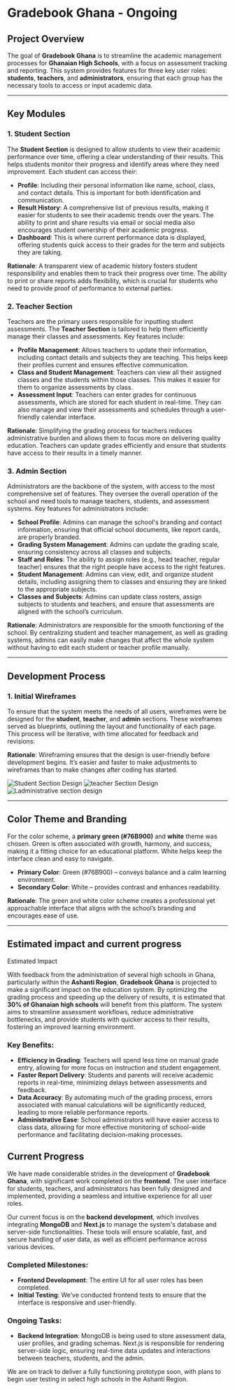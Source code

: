 # Gradebook Ghana - Ongoing


## Project Overview

The goal of  **Gradebook Ghana** is to streamline the academic management processes for **Ghanaian High Schools**, with a focus on assessment tracking and reporting. This system provides features for three key user roles: **students**, **teachers**, and **administrators**, ensuring that each group has the necessary tools to access or input academic data.

---

## Key Modules

### 1. Student Section
The **Student Section** is designed to allow students to view their academic performance over time, offering a clear understanding of their results. This helps students monitor their progress and identify areas where they need improvement. Each student can access their:

- **Profile**: Including their personal information like name, school, class, and contact details. This is important for both identification and communication.
- **Result History**: A comprehensive list of previous results, making it easier for students to see their academic trends over the years. The ability to print and share results via email or social media also encourages student ownership of their academic progress.
- **Dashboard**: This is where current performance data is displayed, offering students quick access to their grades for the term and subjects they are taking.

**Rationale**: A transparent view of academic history fosters student responsibility and enables them to track their progress over time. The ability to print or share reports adds flexibility, which is crucial for students who need to provide proof of performance to external parties.

### 2. Teacher Section
Teachers are the primary users responsible for inputting student assessments. The **Teacher Section** is tailored to help them efficiently manage their classes and assessments. Key features include:

- **Profile Management**: Allows teachers to update their information, including contact details and subjects they are teaching. This helps keep their profiles current and ensures effective communication.
- **Class and Student Management**: Teachers can view all their assigned classes and the students within those classes. This makes it easier for them to organize assessments by class.
- **Assessment Input**: Teachers can enter grades for continuous assessments, which are stored for each student in real-time. They can also manage and view their assessments and schedules through a user-friendly calendar interface.

**Rationale**: Simplifying the grading process for teachers reduces administrative burden and allows them to focus more on delivering quality education. Teachers can update grades efficiently and ensure that students have access to their results in a timely manner.

### 3. Admin Section
Administrators are the backbone of the system, with access to the most comprehensive set of features. They oversee the overall operation of the school and need tools to manage teachers, students, and assessment systems. Key features for administrators include:

- **School Profile**: Admins can manage the school's branding and contact information, ensuring that official school documents, like report cards, are properly branded.
- **Grading System Management**: Admins can update the grading scale, ensuring consistency across all classes and subjects.
- **Staff and Roles**: The ability to assign roles (e.g., head teacher, regular teacher) ensures that the right people have access to the right features.
- **Student Management**: Admins can view, edit, and organize student details, including assigning them to classes and ensuring they are linked to the appropriate subjects.
- **Classes and Subjects**: Admins can update class rosters, assign subjects to students and teachers, and ensure that assessments are aligned with the school’s curriculum.

**Rationale**: Administrators are responsible for the smooth functioning of the school. By centralizing student and teacher management, as well as grading systems, admins can easily make changes that affect the whole system without having to edit each student or teacher profile manually.

---

## Development Process

### 1. Initial Wireframes 
To ensure that the system meets the needs of all users, wireframes were be designed for the **student**, **teacher**, and **admin** sections. These wireframes served as blueprints, outlining the layout and functionality of each page. This process will be iterative, with time allocated for feedback and revisions:

**Rationale**: Wireframing ensures that the design is user-friendly before development begins. It’s easier and faster to make adjustments to wireframes than to make changes after coding has started.

![Student Section Design](studentsection.png)
![teacher Section Design](teachersection.png)
![Ladministrative section design](administrativeSection.png)




---

## Color Theme and Branding

For the color scheme, a **primary green (#76B900)** and **white** theme was chosen. Green is often associated with growth, harmony, and success, making it a fitting choice for an educational platform. White helps keep the interface clean and easy to navigate.

- **Primary Color**: Green (#76B900) – conveys balance and a calm learning environment.
- **Secondary Color**: White – provides contrast and enhances readability.

**Rationale**: The green and white color scheme creates a professional yet approachable interface that aligns with the school’s branding and encourages ease of use.

---

## Estimated impact and current progress
  Estimated Impact

With feedback from the administration of several high schools in Ghana, particularly within the **Ashanti Region**, **Gradebook Ghana** is projected to make a significant impact on the education system. By optimizing the grading process and speeding up the delivery of results, it is estimated that **30% of Ghanaian high schools** will benefit from this platform. The system aims to streamline assessment workflows, reduce administrative bottlenecks, and provide students with quicker access to their results, fostering an improved learning environment.

### Key Benefits:
- **Efficiency in Grading**: Teachers will spend less time on manual grade entry, allowing for more focus on instruction and student engagement.
- **Faster Report Delivery**: Students and parents will receive academic reports in real-time, minimizing delays between assessments and feedback.
- **Data Accuracy**: By automating much of the grading process, errors associated with manual calculations will be significantly reduced, leading to more reliable performance reports.
- **Administrative Ease**: School administrators will have easier access to class data, allowing for more effective monitoring of school-wide performance and facilitating decision-making processes.

## Current Progress

We have made considerable strides in the development of **Gradebook Ghana**, with significant work completed on the **frontend**. The user interface for students, teachers, and administrators has been fully designed and implemented, providing a seamless and intuitive experience for all user roles.

Our current focus is on the **backend development**, which involves integrating **MongoDB** and **Next.js** to manage the system's database and server-side functionalities. These tools will ensure scalable, fast, and secure handling of user data, as well as efficient performance across various devices.

### Completed Milestones:
- **Frontend Development**: The entire UI for all user roles has been completed.
- **Initial Testing**: We’ve conducted frontend tests to ensure that the interface is responsive and user-friendly.
  
### Ongoing Tasks:
- **Backend Integration**: MongoDB is being used to store assessment data, user profiles, and grading schemas. Next.js is responsible for rendering server-side logic, ensuring real-time data updates and interactions between teachers, students, and the admin.
  
We are on track to deliver a fully functioning prototype soon, with plans to begin user testing in select high schools in the Ashanti Region.


